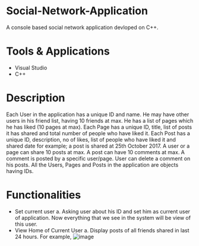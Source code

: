 # Social-Network-Application
A console based social network application devloped on C++.

# Tools & Applications
- Visual Studio
- C++

# Description
Each User in the application has a unique ID and name. He may have other users in his friend list, having 10 friends at max. He has a list of pages which he has liked (10 pages at max). Each Page has a unique ID, title, list of posts it has shared and total number of people who have liked it. Each Post has a unique ID, description, no of likes, list of people who have liked it and shared date for example; a post is shared at 25th October 2017. A user or a page can share 10 posts at max. A post can have 10 comments at max. A comment is posted by a specific user/page. User can delete a comment on his posts. All the Users, Pages and Posts in the application are objects having IDs.

# Functionalities
- Set current user
a.	Asking user about his ID and set him as current user of application. Now everything that we see in the system will be view of this user.
- View Home of Current User
a.	Display posts of all friends shared in last 24 hours. For example,
![image](https://user-images.githubusercontent.com/85407775/120929258-cb061400-c701-11eb-9551-95435726f153.png)
